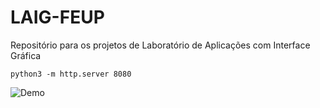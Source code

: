 # LAIG-FEUP
Repositório para os projetos de Laboratório de Aplicações com Interface Gráfica

```
python3 -m http.server 8080
```

![Demo](https://media.giphy.com/media/1gviLMID68DBK/giphy.gif)
